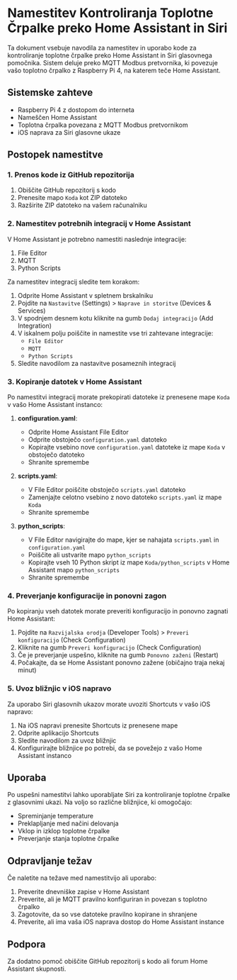 # Namestitev Kontroliranja Toplotne Črpalke preko Home Assistant in Siri

Ta dokument vsebuje navodila za namestitev in uporabo kode za kontroliranje toplotne črpalke preko Home Assistant in Siri glasovnega pomočnika. Sistem deluje preko MQTT Modbus pretvornika, ki povezuje vašo toplotno črpalko z Raspberry Pi 4, na katerem teče Home Assistant.

## Sistemske zahteve

- Raspberry Pi 4 z dostopom do interneta
- Nameščen Home Assistant
- Toplotna črpalka povezana z MQTT Modbus pretvornikom
- iOS naprava za Siri glasovne ukaze

## Postopek namestitve

### 1. Prenos kode iz GitHub repozitorija

1. Obiščite GitHub repozitorij s kodo
2. Prenesite mapo `Koda` kot ZIP datoteko
3. Razširite ZIP datoteko na vašem računalniku

### 2. Namestitev potrebnih integracij v Home Assistant

V Home Assistant je potrebno namestiti naslednje integracije:

1. File Editor
2. MQTT
3. Python Scripts

Za namestitev integracij sledite tem korakom:

1. Odprite Home Assistant v spletnem brskalniku
2. Pojdite na `Nastavitve` (Settings) > `Naprave in storitve` (Devices & Services)
3. V spodnjem desnem kotu kliknite na gumb `Dodaj integracijo` (Add Integration)
4. V iskalnem polju poiščite in namestite vse tri zahtevane integracije:
   - `File Editor`
   - `MQTT`
   - `Python Scripts`
5. Sledite navodilom za nastavitve posameznih integracij

### 3. Kopiranje datotek v Home Assistant

Po namestitvi integracij morate prekopirati datoteke iz prenesene mape `Koda` v vašo Home Assistant instanco:

1. **configuration.yaml**:
   - Odprite Home Assistant File Editor
   - Odprite obstoječo `configuration.yaml` datoteko
   - Kopirajte vsebino nove `configuration.yaml` datoteke iz mape `Koda` v obstoječo datoteko
   - Shranite spremembe

2. **scripts.yaml**:
   - V File Editor poiščite obstoječo `scripts.yaml` datoteko
   - Zamenjajte celotno vsebino z novo datoteko `scripts.yaml` iz mape `Koda`
   - Shranite spremembe

3. **python_scripts**:
   - V File Editor navigirajte do mape, kjer se nahajata `scripts.yaml` in `configuration.yaml`
   - Poiščite ali ustvarite mapo `python_scripts`
   - Kopirajte vseh 10 Python skript iz mape `Koda/python_scripts` v Home Assistant mapo `python_scripts`
   - Shranite spremembe

### 4. Preverjanje konfiguracije in ponovni zagon

Po kopiranju vseh datotek morate preveriti konfiguracijo in ponovno zagnati Home Assistant:

1. Pojdite na `Razvijalska orodja` (Developer Tools) > `Preveri konfiguracijo` (Check Configuration)
2. Kliknite na gumb `Preveri konfiguracijo` (Check Configuration)
3. Če je preverjanje uspešno, kliknite na gumb `Ponovno zaženi` (Restart)
4. Počakajte, da se Home Assistant ponovno zažene (običajno traja nekaj minut)

### 5. Uvoz bližnjic v iOS napravo

Za uporabo Siri glasovnih ukazov morate uvoziti Shortcuts v vašo iOS napravo:

1. Na iOS napravi prenesite Shortcuts iz prenesene mape
2. Odprite aplikacijo Shortcuts
3. Sledite navodilom za uvoz bližnjic
4. Konfigurirajte bližnjice po potrebi, da se povežejo z vašo Home Assistant instanco

## Uporaba

Po uspešni namestitvi lahko uporabljate Siri za kontroliranje toplotne črpalke z glasovnimi ukazi. Na voljo so različne bližnjice, ki omogočajo:

- Spreminjanje temperature
- Preklapljanje med načini delovanja
- Vklop in izklop toplotne črpalke
- Preverjanje stanja toplotne črpalke

## Odpravljanje težav

Če naletite na težave med namestitvijo ali uporabo:

1. Preverite dnevniške zapise v Home Assistant
2. Preverite, ali je MQTT pravilno konfiguriran in povezan s toplotno črpalko
3. Zagotovite, da so vse datoteke pravilno kopirane in shranjene
4. Preverite, ali ima vaša iOS naprava dostop do Home Assistant instance

## Podpora

Za dodatno pomoč obiščite GitHub repozitorij s kodo ali forum Home Assistant skupnosti.